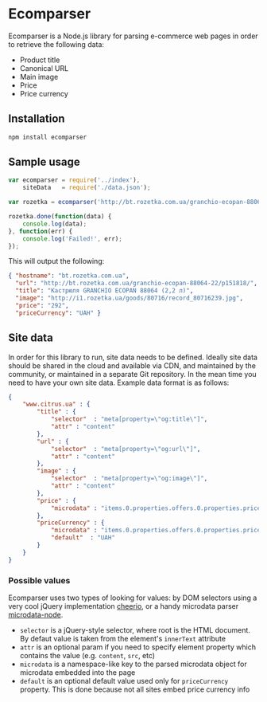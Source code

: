 # Ecomparser

Ecomparser is a Node.js library for parsing e-commerce web pages in order to retrieve the following data:

*   Product title
*   Canonical URL
*   Main image
*   Price
*   Price currency

## Installation

```js
npm install ecomparser
```

## Sample usage

```js
var ecomparser = require('../index'),
    siteData   = require('./data.json');

var rozetka = ecomparser('http://bt.rozetka.com.ua/granchio-ecopan-88064-22/p151818/', siteData);

rozetka.done(function(data) {
    console.log(data);
}, function(err) {
    console.log('Failed!', err);
});
```

This will output the following:

```json
{ "hostname": "bt.rozetka.com.ua",
  "url": "http://bt.rozetka.com.ua/granchio-ecopan-88064-22/p151818/",
  "title": "Кастрюля GRANCHIO ECOPAN 88064 (2,2 л)",
  "image": "http://i1.rozetka.ua/goods/80716/record_80716239.jpg",
  "price": "292",
  "priceCurrency": "UAH" }
```

## Site data

In order for this library to run, site data needs to be defined. Ideally site data should be shared in the cloud and available via CDN, and maintained by the community, or maintained in a separate Git repository. In the mean time you need to have your own site data. Example data format is as follows:

```json
{
    "www.citrus.ua" : {
        "title" : {
            "selector"  : "meta[property=\"og:title\"]",
            "attr" : "content"
        },
        "url" : {
            "selector"  : "meta[property=\"og:url\"]",
            "attr" : "content"
        },
        "image" : {
            "selector"  : "meta[property=\"og:image\"]",
            "attr" : "content"
        },
        "price" : {
            "microdata" : "items.0.properties.offers.0.properties.price.0"
        },
        "priceCurrency" : {
            "microdata" : "items.0.properties.offers.0.properties.priceCurrency.0",
            "default"  : "UAH"
        }
    }
}
```

### Possible values

Ecomparser uses two types of looking for values: by DOM selectors using a very cool jQuery implementation [cheerio](https://github.com/cheeriojs/cheerio), or a handy microdata parser [microdata-node](https://github.com/Janpot/microdata-node).

*   `selector` is a jQuery-style selector, where root is the HTML document. By defaut value is taken from the element's `innerText` attribute
  *   `attr` is an optional param if you need to specify element property which contains the value (e.g. `content`, `src`, etc)
*   `microdata` is a namespace-like key to the parsed microdata object for microdata embedded into the page
  *   `default` is an optional default value used only for `priceCurrency` property. This is done because not all sites embed price currency info